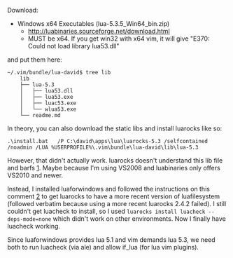 Download:

* Windows x64 Executables (lua-5.3.5_Win64_bin.zip)
    * http://luabinaries.sourceforge.net/download.html
    * MUST be x64. If you get win32 with x64 vim, it will give "E370: Could not load library lua53.dll"

and put them here:

    ~/.vim/bundle/lua-david$ tree lib
        lib
        ├── lua-5.3
        │   ├── lua53.dll
        │   ├── lua53.exe
        │   ├── luac53.exe
        │   └── wlua53.exe
        └── readme.md


In theory, you can also download the static libs and install luarocks like so:

    .\install.bat   /P C:\david\apps\lua\luarocks-5.3 /selfcontained /noadmin /LUA %USERPROFILE%\.vim\bundle\lua-david\lib\lua-5.3

However, that didn't actually work. luarocks doesn't understand this lib file
and barfs [1]. Maybe because I'm using VS2008 and luabinaries only offers
VS2010 and newer.

Instead, I installed luaforwindows and followed the instructions on this
comment [2] to get luarocks to have a more recent version of luafilesystem
(followed verbatim because using a more recent luarocks 2.4.2 failed). I still
couldn't get luacheck to install, so I used `luarocks install luacheck
--deps-mode=none` which didn't work on other environments. Now I finally have
luacheck working.

Since luaforwindows provides lua 5.1 and vim demands lua 5.3, we need both to
run luacheck (via ale) and allow if_lua (for lua vim plugins).

[1]: https://github.com/keplerproject/luafilesystem/issues/82
[2]: https://github.com/rjpcomputing/luaforwindows/issues/80#issuecomment-193851597

